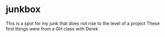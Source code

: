 junkbox
=======

This is a spot for my junk that does not rise to the level of a project
These first things were from a GH class with Derek
